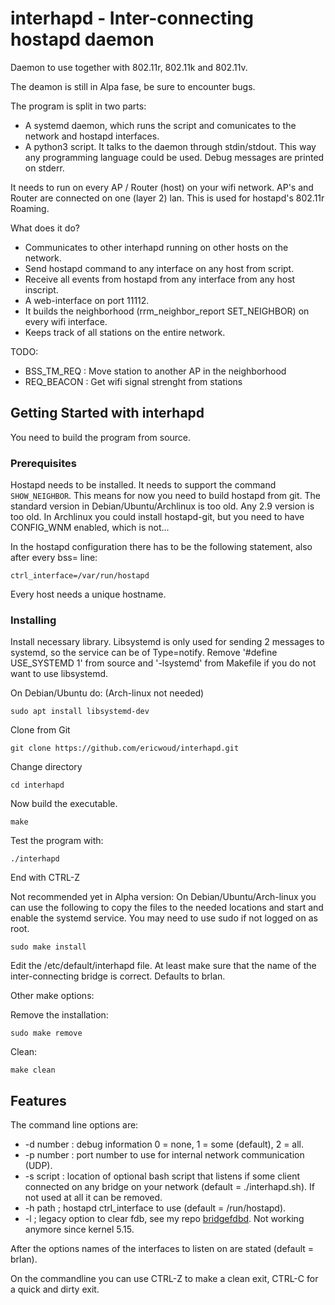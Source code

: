 # interhapd - Inter-connecting hostapd daemon

Daemon to use together with 802.11r, 802.11k and 802.11v.

The deamon is still in Alpa fase, be sure to encounter bugs.

The program is split in two parts:

* A systemd daemon, which runs the script and comunicates to the network and hostapd interfaces.
* A python3 script. It talks to the daemon through stdin/stdout. This way any programming language could be used. Debug messages are printed on stderr.

It needs to run on every AP / Router (host) on your wifi network. AP's and Router are connected on one (layer 2) lan. This is used for hostapd's 802.11r Roaming.

What does it do?

* Communicates to other interhapd running on other hosts on the network.
* Send hostapd command to any interface on any host from script.
* Receive all events from hostapd from any interface from any host inscript.
* A web-interface on port 11112.
* It builds the neighborhood (rrm_neighbor_report SET_NEIGHBOR) on every wifi interface.
* Keeps track of all stations on the entire network.


TODO:

* BSS_TM_REQ : Move station to another AP in the neighborhood
* REQ_BEACON : Get wifi signal strenght from stations

## Getting Started with interhapd

You need to build the program from source.

### Prerequisites

Hostapd needs to be installed. It needs to support the command `SHOW_NEIGHBOR`. This means for now you need to build hostapd from git. The standard version in Debian/Ubuntu/Archlinux is too old. Any 2.9 version is too old. In Archlinux you could install hostapd-git, but you need to have CONFIG_WNM enabled, which is not...

In the hostapd configuration there has to be the following statement, also after every bss= line:
```
ctrl_interface=/var/run/hostapd
```
Every host needs a unique hostname.


### Installing

Install necessary library. Libsystemd is only used for sending 2 messages to systemd, so the service can be of Type=notify. Remove '#define USE_SYSTEMD 1' from source and '-lsystemd' from Makefile if you do not want to use libsystemd.

On Debian/Ubuntu do: (Arch-linux not needed)
```
sudo apt install libsystemd-dev
```

Clone from Git

```
git clone https://github.com/ericwoud/interhapd.git
```

Change directory

```
cd interhapd
```

Now build the executable.

```
make
```

Test the program with:
```
./interhapd
```
End with CTRL-Z

Not recommended yet in Alpha version:
On Debian/Ubuntu/Arch-linux you can use the following to copy the files to the needed locations and start and enable the systemd service. You may need to use sudo if not logged on as root.

```
sudo make install
```

Edit the /etc/default/interhapd file. At least make sure that the name of the inter-connecting bridge is correct. Defaults to brlan.


Other make options:


Remove the installation:
```
sudo make remove
```


Clean:
```
make clean
```


## Features

The command line options are:

* -d number      : debug information 0 = none, 1 = some (default), 2 = all.
* -p number      : port number to use for internal network communication (UDP).
* -s script      : location of optional bash script that listens if some client connected on any bridge on your network (default = ./interhapd.sh). If not used at all it can be removed.
* -h path        ; hostapd ctrl_interface to use (default = /run/hostapd).
* -l             ; legacy option to clear fdb, see my repo [bridgefdbd](https://github.com/ericwoud/bridgefdbd). Not working anymore since kernel 5.15. 

After the options names of the interfaces to listen on are stated (default = brlan).

On the commandline you can use CTRL-Z to make a clean exit, CTRL-C for a quick and dirty exit.

